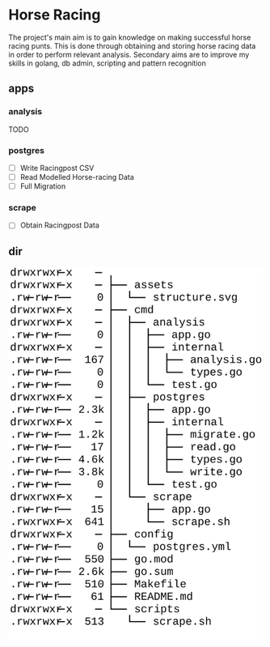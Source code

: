 # Horse Racing

<p>The project's main aim is to gain knowledge on making successful horse racing punts. This is done through obtaining and storing horse racing data in order to perform relevant analysis. Secondary aims are to improve my skills in golang, db admin, scripting and pattern recognition</p> 

## apps

### analysis

TODO

### postgres

- [ ] Write Racingpost CSV
- [ ] Read Modelled Horse-racing Data
- [ ] Full Migration

### scrape

- [ ] Obtain Racingpost Data

## dir

![dir](/assets/structure.svg)
